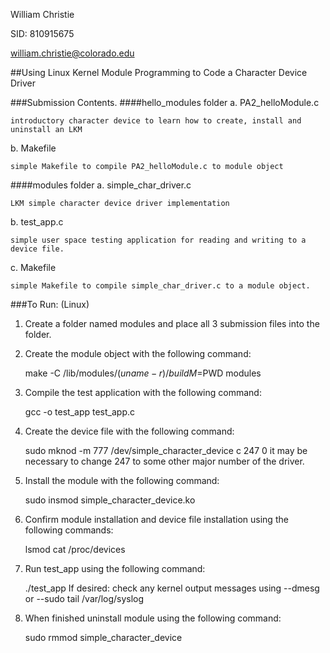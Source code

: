 William Christie

SID: 810915675

william.christie@colorado.edu	

##Using Linux Kernel Module Programming to Code a Character Device Driver

###Submission Contents.
####hello_modules folder
a. PA2_helloModule.c

    introductory character device to learn how to create, install and uninstall an LKM

b. Makefile
    
    simple Makefile to compile PA2_helloModule.c to module object
    
####modules folder
a. simple_char_driver.c
    
    LKM simple character device driver implementation

b. test_app.c
  
    simple user space testing application for reading and writing to a device file. 

c. Makefile
  
    simple Makefile to compile simple_char_driver.c to a module object. 

###To Run: (Linux)
  1. Create a folder named modules and place all 3 submission files into the folder. 
  2. Create the module object with the following command:

        make -C /lib/modules/$(uname -r)/build M=$PWD modules

  3. Compile the test application with the following command:
    
        gcc -o test_app test_app.c
  
  4. Create the device file with the following command:
    
        sudo mknod -m 777 /dev/simple_character_device c 247 0
        it may be necessary to change 247 to some other major number of the driver. 
  
  5. Install the module with the following command: 
    
        sudo insmod simple_character_device.ko
  
  6. Confirm module installation and device file installation  using the following commands: 
    
        lsmod 
        cat /proc/devices
  
  7. Run test_app using the following command:
    
        ./test_app
        If desired: check any kernel output messages using --dmesg or --sudo tail /var/log/syslog
  
  8. When finished uninstall module using the following command:

        sudo rmmod simple_character_device
